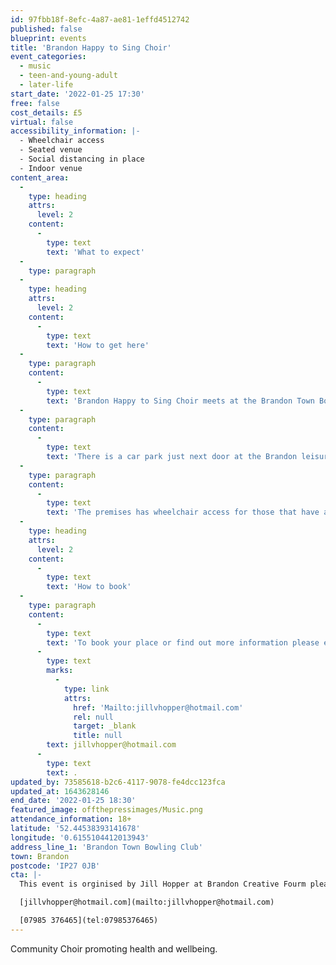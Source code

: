 ```yaml
---
id: 97fbb18f-8efc-4a87-ae81-1effd4512742
published: false
blueprint: events
title: 'Brandon Happy to Sing Choir'
event_categories:
  - music
  - teen-and-young-adult
  - later-life
start_date: '2022-01-25 17:30'
free: false
cost_details: £5
virtual: false
accessibility_information: |-
  - Wheelchair access
  - Seated venue 
  - Social distancing in place
  - Indoor venue
content_area:
  -
    type: heading
    attrs:
      level: 2
    content:
      -
        type: text
        text: 'What to expect'
  -
    type: paragraph
  -
    type: heading
    attrs:
      level: 2
    content:
      -
        type: text
        text: 'How to get here'
  -
    type: paragraph
    content:
      -
        type: text
        text: 'Brandon Happy to Sing Choir meets at the Brandon Town Bowling Club, IP27 0JB.'
  -
    type: paragraph
    content:
      -
        type: text
        text: 'There is a car park just next door at the Brandon leisure centre.'
  -
    type: paragraph
    content:
      -
        type: text
        text: 'The premises has wheelchair access for those that have accessibility needs. '
  -
    type: heading
    attrs:
      level: 2
    content:
      -
        type: text
        text: 'How to book'
  -
    type: paragraph
    content:
      -
        type: text
        text: 'To book your place or find out more information please email: '
      -
        type: text
        marks:
          -
            type: link
            attrs:
              href: 'Mailto:jillvhopper@hotmail.com'
              rel: null
              target: _blank
              title: null
        text: jillvhopper@hotmail.com
      -
        type: text
        text: .
updated_by: 73585618-b2c6-4117-9078-fe4dcc123fca
updated_at: 1643628146
end_date: '2022-01-25 18:30'
featured_image: offthepressimages/Music.png
attendance_information: 18+
latitude: '52.44538393141678'
longitude: '0.6155104412013943'
address_line_1: 'Brandon Town Bowling Club'
town: Brandon
postcode: 'IP27 0JB'
cta: |-
  This event is orginised by Jill Hopper at Brandon Creative Fourm please get in touch via:

  [jillvhopper@hotmail.com](mailto:jillvhopper@hotmail.com)

  [07985 376465](tel:07985376465)
---
```

Community Choir promoting health and wellbeing.